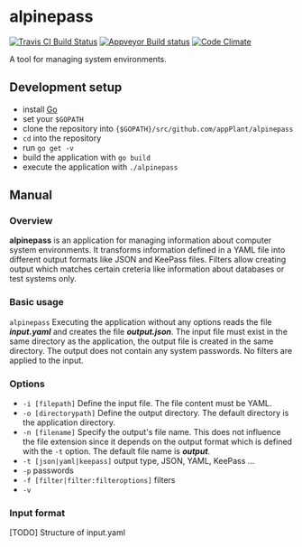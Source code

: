 # alpinepass

[![Travis CI Build Status](https://travis-ci.org/appPlant/alpinepass.svg?branch=master)](https://travis-ci.org/appPlant/alpinepass)
[![Appveyor Build status](https://ci.appveyor.com/api/projects/status/8uavdsappvon3gjh?svg=true)](https://ci.appveyor.com/project/EightBitBoy/alpinepass)
[![Code Climate](https://codeclimate.com/github/appPlant/alpinepass/badges/gpa.svg)](https://codeclimate.com/github/appPlant/alpinepass)

A tool for managing system environments.

## Development setup

* install [Go](https://golang.org/)
* set your `$GOPATH`
* clone the repository into `{$GOPATH}/src/github.com/appPlant/alpinepass`
* `cd` into the repository
* run `go get -v`
* build the application with `go build`
* execute the application with `./alpinepass`

## Manual

### Overview

**alpinepass** is an application for managing information about computer system environments. It transforms information defined in a YAML file into different output formats like JSON and KeePass files. Filters allow creating output which matches certain creteria like information about databases or test systems only.

### Basic usage

```alpinepass``` Executing the application without any options reads the file ***input.yaml*** and creates the file ***output.json***. The input file must exist in the same directory as the application, the output file is created in the same directory. The output does not contain any system passwords. No filters are applied to the input.

### Options

* ```-i [filepath]``` Define the input file. The file content must be YAML.
* ```-o [directorypath]``` Define the output directory. The default directory is the application directory.
* ```-n [filename]``` Specify the output's file name. This does not influence the file extension since it depends on the output format which is defined with the ```-t``` option. The default file name is ***output***.
* ```-t [json|yaml|keepass]``` output type, JSON, YAML, KeePass ...
* ```-p``` passwords
* ```-f [filter|filter:filteroptions]``` filters
* ```-v``` 

### Input format

[TODO] Structure of input.yaml

